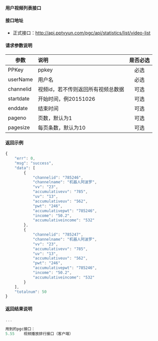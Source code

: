 #### 用户视频列表接口

#### 接口地址
  * 正式接口：http://api.pptvyun.com/pgc/api/statistics/list/video-list

#### 请求参数说明
|  参数         |说明          |是否必选|
| ------------- |:-------------|:-----:|
| PPKey         | ppkey |必选|
| userName      | 用户名 |必选    |
| channelid      | 视频id，若不传则返回所有视频总数据 |可选    |
| startdate     | 开始时间，例20151026  |可选    |
| enddate       | 结束时间 |可选    |
| pageno      | 页数，默认为1 |可选    |
| pagesize      | 每页条数，默认为10 |可选    |

#### 返回示例
```javascript
{
    "err": 0,
    "msg": "success",
    "data": [
        {
            "channelid": "785246",
            "channelname": "机器人阿波罗",
            "vv": "23",
            "accumulativevv": "785",
            "uv": "13",
            "accumulativeuv": "562",
            "pwt": "246",
            "accumulativepwt": "785246",
            "income": "50.2",
            "accumulativeincome": "532"
        },
        {
            "channelid": "785247",
            "channelname": "机器人阿波罗",
            "vv": "23",
            "accumulativevv": "785",
            "uv": "13",
            "accumulativeuv": "562",
            "pwt": "246",
            "accumulativepwt": "785246",
            "income": "50.2",
            "accumulativeincome": "532"
        }
    ],
    "totalnum": 50
}
```

#### 返回结果说明
```javascript
...

用到的pgc接口：
5.55	视频播放排行接口（客户端）
```